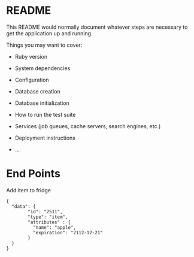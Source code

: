 # README

This README would normally document whatever steps are necessary to get the
application up and running.

Things you may want to cover:

* Ruby version

* System dependencies

* Configuration

* Database creation

* Database initialization

* How to run the test suite

* Services (job queues, cache servers, search engines, etc.)

* Deployment instructions

* ...

<h1> End Points </h1>

Add item to fridge 

```
{
  "data": {
        "id": "2511",
        "type": "item",
        "attributes" : {
          "name": "apple",
          "expiration": "2112-12-21"
        }
  }
}
```
